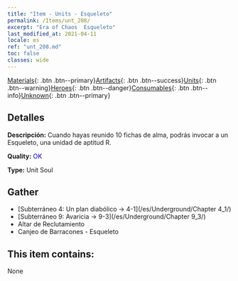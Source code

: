 ```yaml
---
title: "Item - Units - Esqueleto"
permalink: /Items/unt_208/
excerpt: "Era of Chaos  Esqueleto"
last_modified_at: 2021-04-11
locale: es
ref: "unt_208.md"
toc: false
classes: wide
---
```

 [Materials](/es/Items/){: .btn .btn--primary}[Artifacts](/es/Items/Artifacts/){: .btn .btn--success}[Units](/es/Items/Units/){: .btn .btn--warning}[Heroes](/es/Items/Heroes/){: .btn .btn--danger}[Consumables](/es/Items/Consumables/){: .btn .btn--info}[Unknown](/es/Items/Unknown/){: .btn .btn--primary}

## Detalles
 **Descripción:** Cuando hayas reunido 10 fichas de alma, podrás invocar a un Esqueleto, una unidad de aptitud R.

 **Quality:** <span style="color: #0000CD">OK</span>

 **Type:** Unit Soul

## Gather

*    [Subterráneo 4: Un plan diabólico -> 4-1](/es/Underground/Chapter 4_1/) 
*    [Subterráneo 9: Avaricia -> 9-3](/es/Underground/Chapter 9_3/) 
*    Altar de Reclutamiento 
*    Canjeo de Barracones - Esqueleto 

## This item contains:

  None

